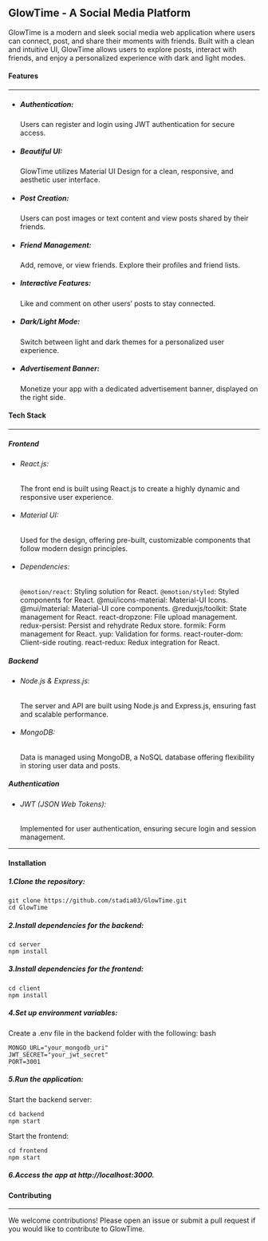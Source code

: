 ## GlowTime - A Social Media Platform
GlowTime is a modern and sleek social media web application where users can connect, post, and share their moments with friends. Built with a clean and intuitive UI, GlowTime allows users to explore posts, interact with friends, and enjoy a personalized experience with dark and light modes.


####  Features

------------






- ##### Authentication:

  Users can register and login using JWT authentication for secure access.
- ##### Beautiful UI:

  GlowTime utilizes Material UI Design for a clean, responsive, and aesthetic user interface.
- ##### Post Creation:

  Users can post images or text content and view posts shared by their friends.
- ##### Friend Management:

  Add, remove, or view friends. Explore their profiles and friend lists.
- ##### Interactive Features:

  Like and comment on other users’ posts to stay connected.
- ##### Dark/Light Mode:

  Switch between light and dark themes for a personalized user experience.
- #####  Advertisement Banner:

  Monetize your app with a dedicated advertisement banner, displayed on the right side.




####  Tech Stack

------------








##### Frontend
- ###### React.js:
   The front end is built using React.js to create a highly dynamic and responsive user experience.
- ###### Material UI:
   Used for the design, offering pre-built, customizable components that follow modern design principles.
- ###### Dependencies:

  `@emotion/react`: Styling solution for React.
  `@emotion/styled`: Styled components for React.
  @mui/icons-material: Material-UI Icons.
  @mui/material: Material-UI core components.
  @reduxjs/toolkit: State management for React.
  react-dropzone: File upload management.
  redux-persist: Persist and rehydrate Redux store.
  formik: Form management for React.
  yup: Validation for forms.
  react-router-dom: Client-side routing.
  react-redux: Redux integration for React.
##### Backend
- ###### Node.js & Express.js:

    The server and API are built using Node.js and Express.js, ensuring fast and scalable performance.
- ###### MongoDB:
    Data is managed using MongoDB, a NoSQL database offering flexibility in storing user data and posts.

##### Authentication
- ###### JWT (JSON Web Tokens):
    Implemented for user authentication, ensuring secure login and session management.

------------


#### Installation


##### 1.Clone the repository:

    git clone https://github.com/stadia03/GlowTime.git
    cd GlowTime

##### 2.Install dependencies for the backend:

    cd server
    npm install
##### 3.Install dependencies for the frontend:


    cd client
    npm install
##### 4.Set up environment variables:

Create a .env file in the backend folder with the following:
bash

    MONGO_URL="your_mongodb_uri"
    JWT_SECRET="your_jwt_secret"
    PORT=3001
##### 5.Run the application:

Start the backend server:


    cd backend
    npm start
Start the frontend:


    cd frontend
    npm start
##### 6.Access the app at http://localhost:3000.

#### Contributing

------------


We welcome contributions! Please open an issue or submit a pull request if you would like to contribute to GlowTime.
